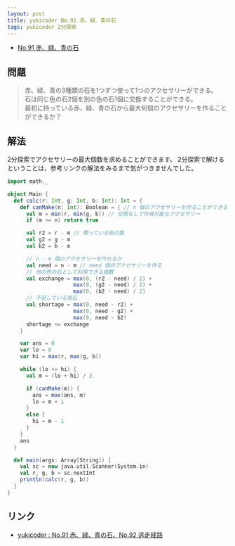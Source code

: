 ```yaml
---
layout: post
title: yukicoder No.91 赤、緑、青の石
tags: yukicoder 2分探索
---
```


- [No.91 赤、緑、青の石](http://yukicoder.me/problems/200)

## 問題

> 赤、緑、青の3種類の石を1つずつ使って1つのアクセサリーができる。<br />
> 石は同じ色の石2個を別の色の石1個に交換することができる。<br />
> 最初に持っている赤、緑、青の石から最大何個のアクセサリーを作ることができるか？

## 解法

2分探索でアクセサリーの最大個数を求めることができます。
2分探索で解けるということは、参考リンクの解法をみるまで気がつきませんでした。


```scala
import math._

object Main {
  def calc(r: Int, g: Int, b: Int): Int = {
    def canMake(n: Int): Boolean = { // n 個のアクセサリーを作ることができるか
      val m = min(r, min(g, b)) // 交換なしで作成可能なアクセサリー
      if (m >= n) return true

      val r2 = r - m // 残っている石の数
      val g2 = g - m
      val b2 = b - m

      // n - m 個のアクセサリーを作れるか
      val need = n - m // need 個のアクセサリーを作る
      // 他の色の石として利用できる個数
      val exchange = max(0, (r2 - need) / 2) +
                     max(0, (g2 - need) / 2) +
                     max(0, (b2 - need) / 2)
      // 不足している各石
      val shortage = max(0, need - r2) +
                     max(0, need - g2) +
                     max(0, need - b2)
      shortage <= exchange
    }

    var ans = 0
    var lo = 0
    var hi = max(r, max(g, b))

    while (lo <= hi) {
      val m = (lo + hi) / 2

      if (canMake(m)) {
        ans = max(ans, m)
        lo = m + 1
      }
      else {
        hi = m - 1
      }
    }
    ans
  }

  def main(args: Array[String]) {
    val sc = new java.util.Scanner(System.in)
    val r, g, b = sc.nextInt
    println(calc(r, g, b))
  }
}
```

## リンク

- [yukicoder : No.91 赤、緑、青の石、No.92 逃走経路](http://kmjp.hatenablog.jp/entry/2014/12/08/0930)

